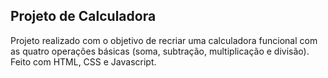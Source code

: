 ## Projeto de Calculadora

Projeto realizado com o objetivo de recriar uma calculadora funcional com as quatro operações básicas (soma, subtração, multiplicação e divisão).
Feito com HTML, CSS e Javascript.